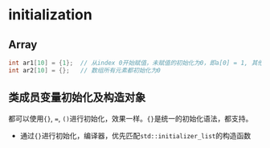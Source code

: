 # initialization

## Array
```cpp
int ar1[10] = {1};  // 从index 0开始赋值，未赋值的初始化为0，即a[0] = 1, 其他初始化为0
int ar2[10] = {};   // 数组所有元素都初始化为0
```

## 类成员变量初始化及构造对象
都可以使用`{}`, `=`, `()`进行初始化，效果一样。`{}`是统一的初始化语法，都支持。
- 通过`{}`进行初始化，编译器，优先匹配`std::initializer_list`的构造函数
